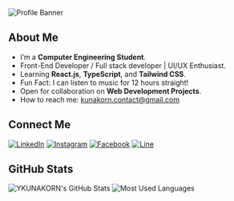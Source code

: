 <img src="https://i.postimg.cc/prdF45NZ/Aesthetic-Twitter-Header.png" alt="Profile Banner">

## About Me 

- I’m a **Computer Engineering Student**.
- Front-End Developer / Full stack developer | UI/UX Enthusiast.
- Learning **React.js**, **TypeScript**, and **Tailwind CSS**.
- Fun Fact: I can listen to music for 12 hours straight!
- Open for collaboration on **Web Development Projects**.
- How to reach me: kunakorn.contact@gmail.com

## Connect Me
[![LinkedIn](https://img.shields.io/badge/LinkedIn-0077B5?style=for-the-badge&logo=linkedin&logoColor=white)](https://linkedin.com/in/yourusername)
[![Instagram](https://img.shields.io/badge/Instagram-E4405F?style=for-the-badge&logo=instagram&logoColor=white)](https://www.instagram.com/this.kao/)
[![Facebook](https://img.shields.io/badge/facebook-1877F2?style=for-the-badge&logo=facebook&logoColor=white)](https://www.facebook.com/kao.kunakorn.7)
[![Line](https://img.shields.io/badge/line-14CC764?style=for-the-badge&logo=line&logoColor=white)](https://line.me/ti/p/Z6i2NpInRq)

## GitHub Stats 
![YKUNAKORN's GitHub Stats](https://github-readme-stats.vercel.app/api?username=YKUNAKORN&hide_title=true&hide_border=true&show_icons=true&include_all_commits=true&count_private=true&theme=transparent)
![Most Used Languages](https://github-readme-stats.vercel.app/api/top-langs/?username=YKUNAKORN&layout=compact&hide_border=true&theme=transparent)

